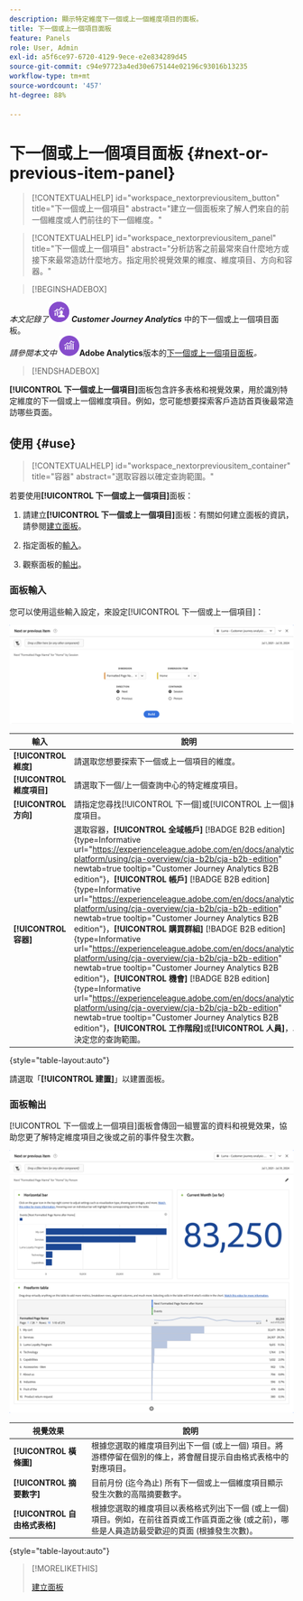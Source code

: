 ```yaml
---
description: 顯示特定維度下一個或上一個維度項目的面板。
title: 下一個或上一個項目面板
feature: Panels
role: User, Admin
exl-id: a5f6ce97-6720-4129-9ece-e2e834289d45
source-git-commit: c94e97723a4ed30e675144e02196c93016b13235
workflow-type: tm+mt
source-wordcount: '457'
ht-degree: 88%

---
```


# 下一個或上一個項目面板 {#next-or-previous-item-panel}

<!-- markdownlint-disable MD034 -->

>[!CONTEXTUALHELP]
>id="workspace_nextorpreviousitem_button"
>title="下一個或上一個項目"
>abstract="建立一個面板來了解人們來自的前一個維度或人們前往的下一個維度。"

>[!CONTEXTUALHELP]
>id="workspace_nextorpreviousitem_panel"
>title="下一個或上一個項目"
>abstract="分析訪客之前最常來自什麼地方或接下來最常造訪什麼地方。指定用於視覺效果的維度、維度項目、方向和容器。"



<!-- markdownlint-enable MD034 -->

>[!BEGINSHADEBOX]

_本文記錄了_![CustomerJourneyAnalytics](/help/assets/icons/CustomerJourneyAnalytics.svg) _**Customer Journey Analytics**_ 中的下一個或上一個項目面板。<br/>_請參閱本文中 ![AdobeAnalytics](/help/assets/icons/AdobeAnalytics.svg)_**Adobe Analytics**版本的[下一個或上一個項目面板](https://experienceleague.adobe.com/zh-hant/docs/analytics/analyze/analysis-workspace/panels/next-previous)_。_

>[!ENDSHADEBOX]

**[!UICONTROL 下一個或上一個項目]**&#x200B;面板包含許多表格和視覺效果，用於識別特定維度的下一個或上一個維度項目。例如，您可能想要探索客戶造訪首頁後最常造訪哪些頁面。

## 使用 {#use}

>[!CONTEXTUALHELP]
>id="workspace_nextorpreviousitem_container"
>title="容器"
>abstract="選取容器以確定查詢範圍。"

若要使用&#x200B;**[!UICONTROL 下一個或上一個項目]**&#x200B;面板：

1. 請建立&#x200B;**[!UICONTROL 下一個或上一個項目]**&#x200B;面板：有關如何建立面板的資訊，請參閱[建立面板](panels.md#create-a-panel)。

1. 指定面板的[輸入](#panel-input)。

1. 觀察面板的[輸出](#panel-output)。

### 面板輸入

您可以使用這些輸入設定，來設定[!UICONTROL 下一個或上一個項目]：

![下一個或上一個項目面板](assets/next-or-previous-item.png)

| 輸入 | 說明 |
| --- | --- |
| **[!UICONTROL 維度]** | 請選取您想要探索下一個或上一個項目的維度。 |
| **[!UICONTROL 維度項目]** | 請選取下一個/上一個查詢中心的特定維度項目。 |
| **[!UICONTROL 方向]** | 請指定您尋找[!UICONTROL 下一個]或[!UICONTROL 上一個]維度項目。 |
| **[!UICONTROL 容器]** | 選取容器，**[!UICONTROL 全域帳戶]** [!BADGE B2B edition]{type=Informative url="https://experienceleague.adobe.com/en/docs/analytics-platform/using/cja-overview/cja-b2b/cja-b2b-edition" newtab=true tooltip="Customer Journey Analytics B2B edition"}，**[!UICONTROL 帳戶]** [!BADGE B2B edition]{type=Informative url="https://experienceleague.adobe.com/en/docs/analytics-platform/using/cja-overview/cja-b2b/cja-b2b-edition" newtab=true tooltip="Customer Journey Analytics B2B edition"}，**[!UICONTROL 購買群組]** [!BADGE B2B edition]{type=Informative url="https://experienceleague.adobe.com/en/docs/analytics-platform/using/cja-overview/cja-b2b/cja-b2b-edition" newtab=true tooltip="Customer Journey Analytics B2B edition"}，**[!UICONTROL 機會]** [!BADGE B2B edition]{type=Informative url="https://experienceleague.adobe.com/en/docs/analytics-platform/using/cja-overview/cja-b2b/cja-b2b-edition" newtab=true tooltip="Customer Journey Analytics B2B edition"}，**[!UICONTROL 工作階段]**&#x200B;或&#x200B;**[!UICONTROL 人員]**，以決定您的查詢範圍。 |

{style="table-layout:auto"}

請選取「**[!UICONTROL 建置]**」以建置面板。

### 面板輸出

[!UICONTROL 下一個或上一個項目]面板會傳回一組豐富的資料和視覺效果，協助您更了解特定維度項目之後或之前的事件發生次數。


![下一個/上一個面板輸出](assets/next-or-previous-item-output.png)


| 視覺效果 | 說明 |
| --- | --- |
| **[!UICONTROL 橫條圖]** | 根據您選取的維度項目列出下一個 (或上一個) 項目。將游標停留在個別的條上，將會醒目提示自由格式表格中的對應項目。 |
| **[!UICONTROL 摘要數字]** | 目前月份 (迄今為止) 所有下一個或上一個維度項目顯示發生次數的高階摘要數字。 |
| **[!UICONTROL 自由格式表格]** | 根據您選取的維度項目以表格格式列出下一個 (或上一個) 項目。例如，在前往首頁或工作區頁面之後 (或之前)，哪些是人員造訪最受歡迎的頁面 (根據發生次數)。 |

{style="table-layout:auto"}


>[!MORELIKETHIS]
>
>[建立面板](/help/analysis-workspace/c-panels/panels.md#create-a-panel)
>
